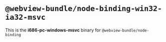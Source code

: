 # `@webview-bundle/node-binding-win32-ia32-msvc`

This is the **i686-pc-windows-msvc** binary for `@webview-bundle/node-binding`
